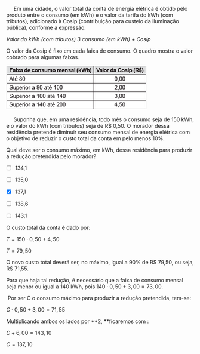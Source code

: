 

     Em uma cidade, o valor total da conta de energia elétrica é obtido pelo produto entre o consumo (em kWh) e o valor da tarifa do kWh (com tributos), adicionado à Cosip (contribuição para custeio da iluminação pública), conforme a expressão:

*Valor do kWh (com tributos) 3 consumo (em kWh) + Cosip*

O valor da Cosip é fixo em cada faixa de consumo. O quadro mostra o valor cobrado para algumas faixas.

![](ec60d185-7d0b-68ca-b094-42f408e96792.png)

     Suponha que, em uma residência, todo mês o consumo seja de 150 kWh, e o valor do kWh (com tributos) seja de R$ 0,50. O morador dessa residência pretende diminuir seu consumo mensal de energia elétrica com o objetivo de reduzir o custo total da conta em pelo menos 10%.

Qual deve ser o consumo máximo, em kWh, dessa residência para produzir a redução pretendida pelo morador?



- [ ] 134,1
- [ ] 135,0
- [x] 137,1
- [ ] 138,6
- [ ] 143,1


O custo total da conta é dado por:

$T = 150 \cdot 0,50 + 4,50$

$T = 79,50$

O novo custo total deverá ser, no máximo, igual a 90% de R$ 79,50, ou seja, R$ 71,55.

Para que haja tal redução, é necessário que a faixa de consumo mensal seja menor ou igual a 140 kWh, pois $140 \cdot 0,50 + 3,00 = 73,00$.

 Por ser C o consumo máximo para produzir a redução pretendida, tem-se:

$C \cdot 0,50 + 3,00 = 71,55$

Multiplicando ambos os lados por **2, **ficaremos com :

$C + 6,00 = 143,10$

$C = 137,10$
